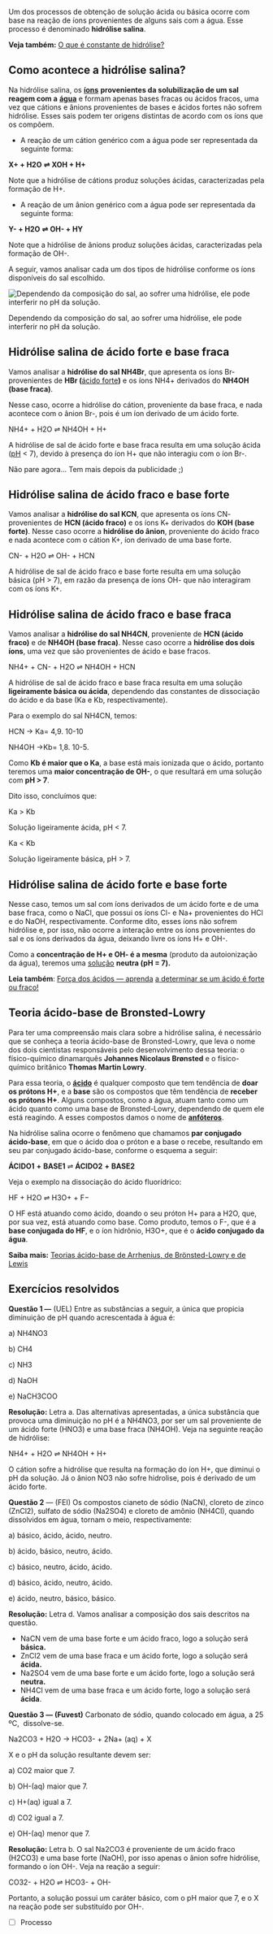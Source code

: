 Um dos processos de obtenção de solução ácida ou básica ocorre com base na reação de íons provenientes de alguns sais com a água. Esse processo é denominado **hidrólise salina**.

**Veja também:** [O que é constante de hidrólise?](https://brasilescola.uol.com.br/o-que-e/quimica/o-que-constante-hidrolise.htm)

**Como acontece a hidrólise salina?**
-------------------------------------

Na hidrólise salina, os [**íons**](https://brasilescola.uol.com.br/quimica/ions.htm) **provenientes da solubilização de um sal reagem com a** [**água**](https://brasilescola.uol.com.br/geografia/agua.htm) e formam apenas bases fracas ou ácidos fracos, uma vez que cátions e ânions provenientes de bases e ácidos fortes não sofrem hidrólise. Esses sais podem ter origens distintas de acordo com os íons que os compõem.

*   A reação de um cátion genérico com a água pode ser representada da seguinte forma:

**X+ + H2O** **⇌** **XOH + H+**

Note que a hidrólise de cátions produz soluções ácidas, caracterizadas pela formação de H+.

*   A reação de um ânion genérico com a água pode ser representada da seguinte forma:

**Y\- + H2O** **⇌** **OH\- + HY**

Note que a hidrólise de ânions produz soluções ácidas, caracterizadas pela formação de OH\-.

A seguir, vamos analisar cada um dos tipos de hidrólise conforme os íons disponíveis do sal escolhido.

![Dependendo da composição do sal, ao sofrer uma hidrólise, ele pode interferir no pH da solução.](https://s4.static.brasilescola.uol.com.br/be/2020/10/sais-inorganicos.jpg)

Dependendo da composição do sal, ao sofrer uma hidrólise, ele pode interferir no pH da solução.

**Hidrólise salina de ácido forte e base fraca**
------------------------------------------------

Vamos analisar a **hidrólise do sal NH4Br**, que apresenta os íons Br\- provenientes de **HBr (**[ácido forte](https://brasilescola.uol.com.br/o-que-e/quimica/o-que-e-acido-forte.htm)**)** e os íons NH4+ derivados do **NH4OH (base fraca)**.

Nesse caso, ocorre a hidrólise do cátion, proveniente da base fraca, e nada acontece com o ânion Br\-, pois é um íon derivado de um ácido forte.

NH4+ + H2O ⇌ NH4OH + H+

A hidrólise de sal de ácido forte e base fraca resulta em uma solução ácida ([pH](https://brasilescola.uol.com.br/o-que-e/quimica/o-que-e-ph.htm) < 7), devido à presença do íon H+ que não interagiu com o íon Br\-.

Não pare agora... Tem mais depois da publicidade ;)

**Hidrólise salina de ácido fraco e base forte**
------------------------------------------------

Vamos analisar a **hidrólise do sal KCN**, que apresenta os íons CN\- provenientes de **HCN (ácido fraco)** e os íons K+ derivados do **KOH (base forte)**. Nesse caso ocorre a **hidrólise do ânion**, proveniente do ácido fraco e nada acontece com o cátion K+, íon derivado de uma base forte.

CN\- + H2O ⇌ OH\- + HCN

A hidrólise de sal de ácido fraco e base forte resulta em uma solução básica (pH > 7), em razão da presença de íons OH\- que não interagiram com os íons K+.

**Hidrólise salina de ácido fraco e base fraca**
------------------------------------------------

Vamos analisar a **hidrólise do sal NH4CN**, proveniente de **HCN (ácido fraco)** e de **NH4OH (base fraca)**. Nesse caso ocorre a **hidrólise dos dois íons**, uma vez que são provenientes de ácido e base fracos.

NH4\+ \+ CN\- + H2O ⇌ NH4OH + HCN

A hidrólise de sal de ácido fraco e base fraca resulta em uma solução **ligeiramente básica ou ácida**, dependendo das constantes de dissociação do ácido e da base (Ka e Kb, respectivamente).

Para o exemplo do sal NH4CN, temos:

HCN → Ka\= 4,9. 10\-10

NH4OH →Kb\= 1,8. 10\-5.

Como **Kb é maior que o Ka**, a base está mais ionizada que o ácido, portanto teremos uma **maior concentração de OH-**, o que resultará em uma solução com **pH > 7**.

Dito isso, concluímos que:

Ka > Kb

Solução ligeiramente ácida, pH < 7.

Ka < Kb

Solução ligeiramente básica, pH > 7.

**Hidrólise salina de ácido forte e base forte**
------------------------------------------------

Nesse caso, temos um sal com íons derivados de um ácido forte e de uma base fraca, como o NaCl, que possui os íons Cl\- e Na\+ provenientes do HCl e do NaOH, respectivamente. Conforme dito, esses íons não sofrem hidrólise e, por isso, não ocorre a interação entre os íons provenientes do sal e os íons derivados da água, deixando livre os íons H+ e OH\-.

Como a **concentração de H+ e OH\- é a mesma** (produto da autoionização da água), teremos uma [solução](https://brasilescola.uol.com.br/quimica/solucao.htm) **neutra (pH = 7).**

**Leia também**: [Força dos ácidos — aprend](https://brasilescola.uol.com.br/quimica/forca-dos-acidos.htm)[a](https://brasilescola.uol.com.br/quimica/forca-dos-acidos.htm) [a determinar se um ácido é forte ou fraco!](https://brasilescola.uol.com.br/quimica/forca-dos-acidos.htm)

**Teoria ácido-base de Bronsted-Lowry**
---------------------------------------

Para ter uma compreensão mais clara sobre a hidrólise salina, é necessário que se conheça a teoria ácido-base de Bronsted-Lowry, que leva o nome dos dois cientistas responsáveis pelo desenvolvimento dessa teoria: o físico-químico dinamarquês **Johannes Nicolaus Brønsted** e o físico-químico britânico **Thomas Martin Lowry**.

Para essa teoria, o [**ácido**](https://brasilescola.uol.com.br/quimica/acidos.htm) é qualquer composto que tem tendência de **doar os prótons H+**, e a **base** são os compostos que têm tendência de **receber** **os prótons H+**. Alguns compostos, como a água, atuam tanto como um ácido quanto como uma base de Bronsted-Lowry, dependendo de quem ele está reagindo. A esses compostos damos o nome de [**anfóteros**](https://brasilescola.uol.com.br/quimica/oxidos-anfoteros.htm).

Na hidrólise salina ocorre o fenômeno que chamamos **par conjugado ácido-base**, em que o ácido doa o próton e a base o recebe, resultando em seu par conjugado ácido-base, conforme o esquema a seguir:

**ÁCIDO1** **+** **BASE1** ⇌ **ÁCIDO2** **+** **BASE2**

Veja o exemplo na dissociação do ácido fluorídrico:

HF + H2​O ⇌ H3​O+ + F−

O HF está atuando como ácido, doando o seu próton H+ para a H2O, que, por sua vez, está atuando como base. Como produto, temos o F-, que é a **base conjugada do HF**, e o íon hidrônio, H3​O+, que é o **ácido conjugado da água**.

**Saiba mais:** [Teorias ácido-base de Arrhenius, de Brönsted-Lowry e de Lewis](https://brasilescola.uol.com.br/quimica/teorias-acidobase-arrheniusbronstedlowry-lewis.htm)

**Exercícios resolvidos**
-------------------------

**Questão 1 —** (UEL) Entre as substâncias a seguir, a única que propicia diminuição de pH quando acrescentada à água é:

a) NH4NO3

b) CH4

c) NH3

d) NaOH

e) NaCH3COO

**Resolução:** Letra a. Das alternativas apresentadas, a única substância que  provoca uma diminuição no pH é a NH4NO3, por ser um sal proveniente de um ácido forte (HNO3) e uma base fraca (NH4OH). Veja na seguinte reação de hidrólise:

NH4+ + H2O ⇌ NH4OH + H+

O cátion sofre a hidrólise que resulta na formação do íon H+, que diminui o pH da solução. Já o ânion NO3 não sofre hidrolise, pois é derivado de um ácido forte.

**Questão 2** — (FEI) Os compostos cianeto de sódio (NaCN), cloreto de zinco (ZnCl2), sulfato de sódio (Na2SO4) e cloreto de amônio (NH4Cl), quando dissolvidos em água, tornam o meio, respectivamente:

a) básico, ácido, ácido, neutro.

b) ácido, básico, neutro, ácido.

c) básico, neutro, ácido, ácido.

d) básico, ácido, neutro, ácido.

e) ácido, neutro, básico, básico.

**Resolução:** Letra d. Vamos analisar a composição dos sais descritos na questão.

*   NaCN vem de uma base forte e um ácido fraco, logo a solução será **básica.**
*   ZnCl2 vem de uma base fraca e um ácido forte, logo a solução será **ácida.**
*   Na2SO4 vem de uma base forte e um ácido forte, logo a solução será **neutra.**
*   NH4Cl vem de uma base fraca e um ácido forte, logo a solução será **ácida**.

**Questão 3 — (Fuvest)** Carbonato de sódio, quando colocado em água, a 25 ºC,  dissolve-se.

Na2CO3 \+ H2O → HCO3\- + 2Na+ (aq) + X

X e o pH da solução resultante devem ser:

a) CO2 maior que 7.

b) OH\-(aq) maior que 7.

c) H+(aq) igual a 7.

d) CO2 igual a 7.

e) OH\-(aq) menor que 7.

**Resolução:** Letra b. O sal Na2CO3 é proveniente de um ácido fraco (H2CO3) e uma base forte (NaOH), por isso apenas o ânion sofre hidrólise, formando o íon OH\-. Veja na reação a seguir:

CO32- + H2O ⇌ HCO3\- + OH\-

Portanto, a solução possui um caráter básico, com o pH maior que 7, e o X na reação pode ser substituído por OH\-.

- [ ] Processo 